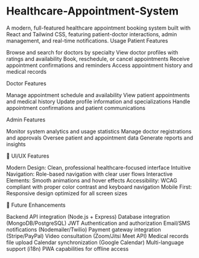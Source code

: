 # Healthcare-Appointment-System
A modern, full-featured healthcare appointment booking system built with React and Tailwind CSS, featuring patient-doctor interactions, admin management, and real-time notifications.
Usage
Patient Features

Browse and search for doctors by specialty
View doctor profiles with ratings and availability
Book, reschedule, or cancel appointments
Receive appointment confirmations and reminders
Access appointment history and medical records

Doctor Features

Manage appointment schedule and availability
View patient appointments and medical history
Update profile information and specializations
Handle appointment confirmations and patient communications

Admin Features

Monitor system analytics and usage statistics
Manage doctor registrations and approvals
Oversee patient and appointment data
Generate reports and insights

🎨 UI/UX Features

Modern Design: Clean, professional healthcare-focused interface
Intuitive Navigation: Role-based navigation with clear user flows
Interactive Elements: Smooth animations and hover effects
Accessibility: WCAG compliant with proper color contrast and keyboard navigation
Mobile First: Responsive design optimized for all screen sizes

🔧 Future Enhancements

 Backend API integration (Node.js + Express)
 Database integration (MongoDB/PostgreSQL)
 JWT Authentication and authorization
 Email/SMS notifications (Nodemailer/Twilio)
 Payment gateway integration (Stripe/PayPal)
 Video consultation (Zoom/Jitsi Meet API)
 Medical records file upload
 Calendar synchronization (Google Calendar)
 Multi-language support (i18n)
 PWA capabilities for offline access
